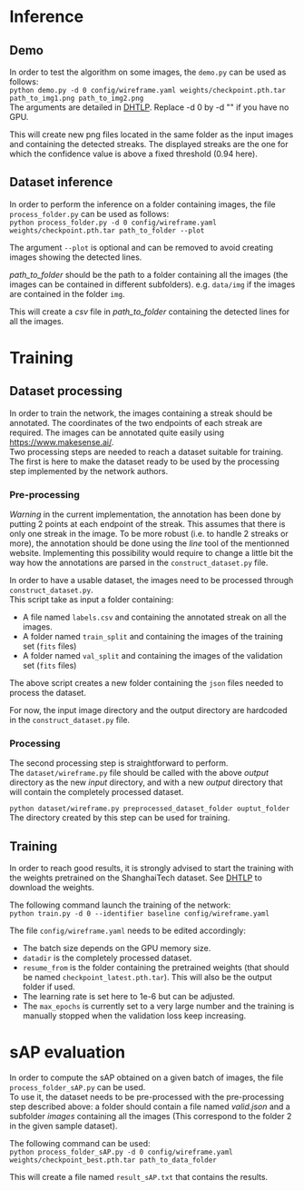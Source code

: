 # Inference

## Demo

In order to test the algorithm on some images, the `demo.py` can be used as follows:  
`python demo.py -d 0 config/wireframe.yaml weights/checkpoint.pth.tar path_to_img1.png path_to_img2.png`  
The arguments are detailed in [DHTLP](https://github.com/yanconglin/Deep-Hough-Transform-Line-Priors).  Replace -d 0 by -d "" if you have no GPU.

This will create new png files located in the same folder as the input images and containing the detected streaks. The displayed streaks are the one for which the confidence value is above a fixed threshold (0.94 here).

## Dataset inference

In order to perform the inference on a folder containing images, the file `process_folder.py` can be used as follows:  
`python process_folder.py -d 0 config/wireframe.yaml weights/checkpoint.pth.tar path_to_folder --plot`

The argument `--plot` is optional and can be removed to avoid creating images showing the detected lines.  

*path_to_folder* should be the path to a folder containing all the images (the images can be contained in different subfolders). e.g. `data/img` if the images are contained in the folder `img`.

This will create a *csv* file in *path_to_folder* containing the detected lines for all the images.

# Training

## Dataset processing  

In order to train the network, the images containing a streak should be annotated. The coordinates of the two endpoints of each streak are required. The images can be annotated quite easily using https://www.makesense.ai/.  
Two processing steps are needed to reach a dataset suitable for training. The first is here to make the dataset ready to be used by the processing step implemented by the network authors.

### Pre-processing  

*Warning* in the current implementation, the annotation has been done by putting 2 points at each endpoint of the streak. This assumes that there is only one streak in the image. To be more robust (i.e. to handle 2 streaks or more), the annotation should be done using the *line* tool of the mentionned website. Implementing this possibility would require to change a little bit the way how the annotations are parsed in the `construct_dataset.py` file.

In order to have a usable dataset, the images need to be processed through `construct_dataset.py`.  
This script take as input a folder containing:  
* A file named `labels.csv` and containing the annotated streak on all the images.
* A folder named `train_split` and containing the images of the training set (`fits` files)
* A folder named `val_split` and containing the images of the validation set (`fits` files)

The above script creates a new folder containing the `json` files needed to process the dataset.  

For now, the input image directory and the output directory are hardcoded in the `construct_dataset.py` file.  

### Processing  

The second processing step is straightforward to perform.  
The `dataset/wireframe.py` file should be called with the above *output* directory as the new *input* directory, and with a new *output* directory that will contain the completely processed dataset.  

`python dataset/wireframe.py preprocessed_dataset_folder ouptut_folder` 
The directory created by this step can be used for training.


## Training

In order to reach good results, it is strongly advised to start the training with the weights pretrained on the ShanghaiTech dataset. See [DHTLP](https://github.com/yanconglin/Deep-Hough-Transform-Line-Priors) to download the weights.  

The following command launch the training of the network:  
`python train.py -d 0 --identifier baseline config/wireframe.yaml`  

The file `config/wireframe.yaml` needs to be edited accordingly:  
* The batch size depends on the GPU memory size.
* `datadir` is the completely processed dataset.
* `resume_from` is the folder containing the pretrained weights (that should be named `checkpoint_latest.pth.tar`). This will also be the output folder if used.
* The learning rate is set here to 1e-6 but can be adjusted.
* The `max_epochs` is currently set to a very large number and the training is manually stopped when the validation loss keep increasing.


# sAP evaluation

In order to compute the sAP obtained on a given batch of images, the file `process_folder_sAP.py` can be used.  
To use it, the dataset needs to be pre-processed with the pre-processing step described above: a folder should contain a file named *valid.json* and a subfolder *images* containing all the images (This correspond to the folder 2 in the given sample dataset).

The following command can be used:  
`python process_folder_sAP.py -d 0 config/wireframe.yaml weights/checkpoint_best.pth.tar path_to_data_folder`  

This will create a file named `result_sAP.txt` that contains the results.




